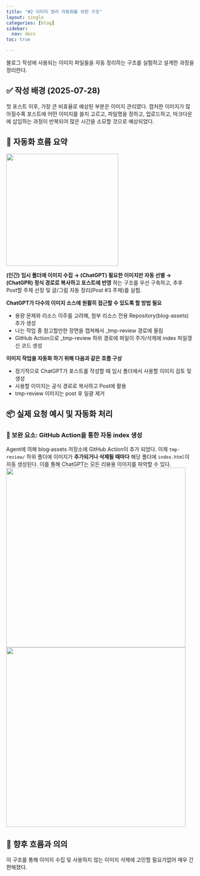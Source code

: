 ```yaml
---
title: "#2 이미지 정리 자동화를 위한 구조"
layout: single
categories: [blog]
sidebar:
  nav: docs
toc: true

---
```


블로그 작성에 사용되는 이미지 파일들을 자동 정리하는 구조를 실험하고 설계한 과정을 정리한다.

## ✅ 작성 배경 (2025‑07‑28)

첫 포스트 이후, 가장 큰 비효율로 예상된 부분은 이미지 관리였다. 캡처한 이미지가 많아질수록 포스트에 어떤 이미지를 쓸지 고르고, 파일명을 정하고, 업로드하고, 마크다운에 삽입하는 과정이 반복되어 많은 시간을 소모할 것으로 예상되었다.

## 🧩 자동화 흐름 요약
<img src="https://nonyma.github.io/blog-assets/2025-07/blog-setup-2/ChatGPT Image 2025년 7월 28일 오후 02_13_15.png" width="300" /><br/>

**(인간) 임시 폴더에 이미지 수집 → (ChatGPT) 필요한 이미지만 자동 선별 → (ChatGPR) 정식 경로로 복사하고 포스트에 반영** 하는 구조를 우선 구축하고, 추후 Post할 주제 선정 및 글/그림 자동 정리(Post #3 주제)를 실험.

**ChatGPT가 다수의 이미지 소스에 원활히 접근할 수 있도록 할 방법 필요**
- 용량 문제와 리소스 이주를 고려해, 첨부 리소스 전용 Repository(blog-assets) 추가 생성
- 나는 작업 중 참고할만한 장면을 캡쳐해서 _tmp-review 경로에 올림
- GitHub Action으로 _tmp-review 하위 경로에 파일이 주가/삭제에 index 파일갱신 코드 생성

**이미지 작업을 자동화 하기 위해 다음과 같은 흐름 구상**
- 정기적으로 ChatGPT가 포스트를 작성할 때 임시 폴더에서 사용할 이미지 검토 및 생성
- 사용할 이미지는 공식 경로로 복사하고 Post에 활용
- tmp-review 이미지는 post 후 일괄 제거

## 📦 실제 요청 예시 및 자동화 처리

### 🔧 보완 요소: GitHub Action을 통한 자동 index 생성
Agent에 의해 blog‑assets 저장소에 GitHub Action이 추가 되었다. 
이제 `tmp-review/` 하위 폴더에 이미지가 **추가되거나 삭제될 때마다** 해당 폴더에 `index.html`이 자동 생성된다. 이를 통해 ChatGPT는 모든 리뷰용 이미지를 파악할 수 있다.
<br/><img src="https://nonyma.github.io/blog-assets/2025-07/blog-setup-2/스크린샷 2025-07-28 190901.png" width="480" />
<br/><img src="https://nonyma.github.io/blog-assets/2025-07/blog-setup-2/스크린샷 2025-07-28 191222.png" width="480" /><br/>

## 📍 향후 흐름과 의의

이 구조를 통해 이미지 수집 및 사용하지 않는 이미지 삭제에 고민할 필요가없어 매우 간편해졌다.
